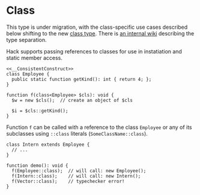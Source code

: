 # Class

<FbCaution>

This type is under migration, with the class-specific use cases described below shifting to the new [class type](/hack/built-in-types/class). There is [an internal wiki](https://www.internalfb.com/intern/wiki/Hack_Foundation/classnameC_vs._classC/) describing the type separation.

</FbCaution>

Hack supports passing references to classes for use in instatiation and static
member access.

```hack no-extract
<<__ConsistentConstruct>>
class Employee {
  public static function getKind(): int { return 4; };
}

function f(class<Employee> $cls): void {
  $w = new $cls();  // create an object of $cls

  $i = $cls::getKind();
}
```

Function `f` can be called with a reference to the class `Employee` or any of
its subclasses using `::class` literals (`SomeClassName::class`).

```hack no-extract
class Intern extends Employee {
  // ...
}

function demo(): void {
  f(Employee::class);  // will call: new Employee();
  f(Intern::class);    // will call: new Intern();
  f(Vector::class);    // typechecker error!
}
```
